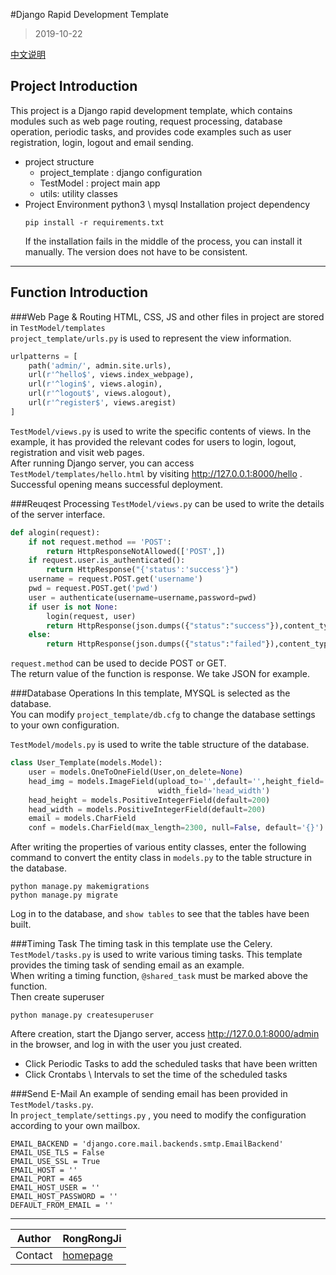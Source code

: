 #Django Rapid Development Template

> 2019-10-22

[中文说明](readme_cn.md)

## Project Introduction

This project is a Django rapid development template, which contains modules such as web page routing, request processing, database operation, periodic tasks, and provides code examples such as user registration, login, logout and email sending.<br>
* project structure
    * project_template : django configuration
    * TestModel : project main app
    * utils: utility classes
* Project Environment
    python3 \ mysql 
    Installation project dependency
    ```
    pip install -r requirements.txt
    ```
    If the installation fails in the middle of the process, you can install it manually. The version does not have to be consistent.<br>

****

## Function Introduction
###Web Page & Routing
HTML, CSS, JS and other files in project are stored in `TestModel/templates` <br>
`project_template/urls.py` is used to represent the view information. <br>
```python
urlpatterns = [
    path('admin/', admin.site.urls),
    url(r'^hello$', views.index_webpage),
    url(r'^login$', views.alogin),
    url(r'^logout$', views.alogout),
    url(r'^register$', views.aregist)
]
```
`TestModel/views.py` is used to write the specific contents of views. In the example, it has provided the relevant codes for users to login, logout, registration and visit web pages. <br>
After running Django server, you can access `TestModel/templates/hello.html` by visiting http://127.0.0.1:8000/hello . Successful opening means successful deployment. <br>

###Reuqest Processing
`TestModel/views.py` can be used to write the details of the server interface.<br>
```python
def alogin(request):
    if not request.method == 'POST':
        return HttpResponseNotAllowed(['POST',])
    if request.user.is_authenticated():
        return HttpResponse("{'status':'success'}")
    username = request.POST.get('username')
    pwd = request.POST.get('pwd')
    user = authenticate(username=username,password=pwd)
    if user is not None:
        login(request, user)
        return HttpResponse(json.dumps({"status":"success"}),content_type="application/json")
    else:
        return HttpResponse(json.dumps({"status":"failed"}),content_type="application/json")
```
`request.method` can be used to decide POST or GET. <br>
The return value of the function is response. We take JSON for example.<br>

###Database Operations
In this template, MYSQL is selected as the database.<br>
You can modify `project_template/db.cfg` to change the database settings to your own configuration.<br>

`TestModel/models.py` is used to write the table structure of the database.<br>
```python
class User_Template(models.Model):
    user = models.OneToOneField(User,on_delete=None)
    head_img = models.ImageField(upload_to='',default='',height_field='head_height',
                                 width_field='head_width')
    head_height = models.PositiveIntegerField(default=200)
    head_width = models.PositiveIntegerField(default=200)
    email = models.CharField
    conf = models.CharField(max_length=2300, null=False, default='{}')
```
After writing the properties of various entity classes, enter the following command to convert the entity class in `models.py` to the table structure in the database.<br>
```
python manage.py makemigrations
python manage.py migrate
```
Log in to the database, and `show tables` to see that the tables have been built.<br>

###Timing Task
The timing task in this template use the Celery.<br>
`TestModel/tasks.py` is used to write various timing tasks. This template provides the timing task of sending email as an example.<br>
When writing a timing function, `@shared_task` must be marked above the function.<br>
Then create superuser
```
python manage.py createsuperuser
```
Aftere creation, start the Django server, access http://127.0.0.1:8000/admin in the browser, and log in with the user you just created.<br>
- Click Periodic Tasks to add the scheduled tasks that have been written
- Click Crontabs \ Intervals to set the time of the scheduled tasks

###Send E-Mail
An example of sending email has been provided in `TestModel/tasks.py`.<br>
In `project_template/settings.py` , you need to modify the configuration according to your own mailbox. <br>
```
EMAIL_BACKEND = 'django.core.mail.backends.smtp.EmailBackend'
EMAIL_USE_TLS = False
EMAIL_USE_SSL = True
EMAIL_HOST = ''
EMAIL_PORT = 465
EMAIL_HOST_USER = ''
EMAIL_HOST_PASSWORD = ''
DEFAULT_FROM_EMAIL = ''
```


****

|Author|RongRongJi|
|---|---
|Contact|[homepage](https://github.com/RongRongJi)
